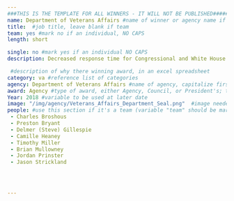 ```yaml
---
###THIS IS THE TEMPLATE FOR ALL WINNERS - IT WILL NOT BE PUBLISHED#####
name: Department of Veterans Affairs #name of winner or agency name if it's a team
title:  #job title, leave blank if team
team: yes #mark no if an individual, NO CAPS
length: short

single: no #mark yes if an individual NO CAPS
description: Decreased response time for Congressional and White House inquiries by 65% through the implementation of technology-driven operational improvements.

 #description of why there winning award, in an excel spreadsheet
category: va #reference list of categories
agency: Department of Veterans Affairs #name of agency, capitalize first letter of each name
award: Agency #type of award, either Agency, Council, or President's; this is case sensitive so make sure to match the options listed exactly. This section generates the format of the card
Year: 2018 #variable to be used at later date
image: "/img/agency/Veterans_Affairs_Department_Seal.png"  #image needed for Team award (agency seal) and President's award (headshot); leave empty if and individual Agency award, IMAGE PATH: /img/agency/GSA_Seal.png
people: #use this section if it's a team (variable "team" should be marked "yes" above)
 - Charles Broshous
 - Preston Bryant
 - Delmer (Steve) Gillespie
 - Camille Heaney
 - Timothy Miller
 - Brian Mullowney
 - Jordan Prinster
 - Jason Strickland




---
```

